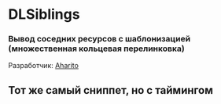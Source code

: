 # DLSiblings

### Вывод соседних ресурсов с шаблонизацией (множественная кольцевая перелинковка)

Разработчик: [Aharito](http://aharito.ru/)

## Тот же самый сниппет, но с таймингом
